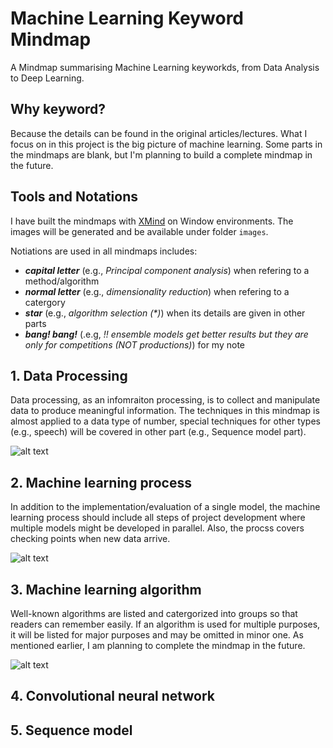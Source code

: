 # Machine Learning Keyword Mindmap 
A Mindmap summarising Machine Learning keyworkds, from Data Analysis to Deep Learning.

## Why keyword?
Because the details can be found in the original articles/lectures. What I focus on in this project is the big picture of machine learning. Some parts in the mindmaps are blank, but I'm planning to build a complete mindmap in the future. 

## Tools and Notations

I have built the mindmaps with [XMind](https://www.xmind.net/) on Window environments. The images will be generated and be available under folder `images`.

Notiations are used in all mindmaps includes:

 * ***capital letter*** (e.g., _Principal component analysis_) when refering to a method/algorithm
 * ***normal letter*** (e.g., _dimensionality reduction_) when refering to a catergory
 * ***star*** (e.g., _algorithm selection (*)_) when its details are given in other parts
 * ***bang! bang!*** (.e.g, _!! ensemble models get better results but they are only for competitions (NOT productions)_) for my note

## 1. Data Processing
Data processing, as an infomraiton processing, is to collect and manipulate data to produce meaningful information. The techniques in this mindmap is almost applied to a data type of number, special techniques for other types (e.g., speech) will be covered in other part (e.g., Sequence model part).

![alt text](https://github.com/Typhoon1089/machine-learning-keyword-mindmap/blob/master/images/Data%20Processing.png)

## 2. Machine learning process
In addition to the implementation/evaluation of a single model, the machine learning process should include all steps of project development where multiple models might be developed in parallel. Also, the procss covers checking points when new data arrive.

![alt text](https://github.com/Typhoon1089/machine-learning-keyword-mindmap/blob/master/images/Machine%20learning%20process.png)

## 3. Machine learning algorithm
Well-known algorithms are listed and catergorized into groups so that readers can remember easily. If an algorithm is used for multiple purposes, it will be listed for major purposes and may be omitted in minor one. As mentioned earlier, I am planning to complete the mindmap in the future.

![alt text](https://github.com/Typhoon1089/machine-learning-keyword-mindmap/blob/master/images/Machine%20learning%20algorithm.png)

## 4. Convolutional neural network

## 5. Sequence model